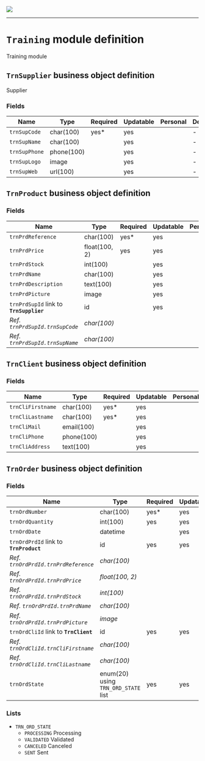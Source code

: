 <!--
 ___ _            _ _    _ _    __
/ __(_)_ __  _ __| (_)__(_) |_ /_/
\__ \ | '  \| '_ \ | / _| |  _/ -_)
|___/_|_|_|_| .__/_|_\__|_|\__\___|
            |_| 
-->
![](https://platform.simplicite.io/logos/standard/logo250.png)
* * *

`Training` module definition
============================

Training module

`TrnSupplier` business object definition
----------------------------------------

Supplier

### Fields

| Name                                                         | Type                                     | Required | Updatable | Personal | Description                                                                      |
|--------------------------------------------------------------|------------------------------------------|----------|-----------|----------|----------------------------------------------------------------------------------|
| `trnSupCode`                                                 | char(100)                                | yes*     | yes       |          | -                                                                                |
| `trnSupName`                                                 | char(100)                                |          | yes       |          | -                                                                                |
| `trnSupPhone`                                                | phone(100)                               |          | yes       |          | -                                                                                |
| `trnSupLogo`                                                 | image                                    |          | yes       |          | -                                                                                |
| `trnSupWeb`                                                  | url(100)                                 |          | yes       |          | -                                                                                |

`TrnProduct` business object definition
---------------------------------------



### Fields

| Name                                                         | Type                                     | Required | Updatable | Personal | Description                                                                      |
|--------------------------------------------------------------|------------------------------------------|----------|-----------|----------|----------------------------------------------------------------------------------|
| `trnPrdReference`                                            | char(100)                                | yes*     | yes       |          | -                                                                                |
| `trnPrdPrice`                                                | float(100, 2)                            | yes      | yes       |          | -                                                                                |
| `trnPrdStock`                                                | int(100)                                 |          | yes       |          | -                                                                                |
| `trnPrdName`                                                 | char(100)                                |          | yes       |          | -                                                                                |
| `trnPrdDescription`                                          | text(100)                                |          | yes       |          | -                                                                                |
| `trnPrdPicture`                                              | image                                    |          | yes       |          | -                                                                                |
| `trnPrdSupId` link to **`TrnSupplier`**                      | id                                       |          | yes       |          | -                                                                                |
| _Ref. `trnPrdSupId.trnSupCode`_                              | _char(100)_                              |          |           |          | -                                                                                |
| _Ref. `trnPrdSupId.trnSupName`_                              | _char(100)_                              |          |           |          | -                                                                                |

`TrnClient` business object definition
--------------------------------------



### Fields

| Name                                                         | Type                                     | Required | Updatable | Personal | Description                                                                      |
|--------------------------------------------------------------|------------------------------------------|----------|-----------|----------|----------------------------------------------------------------------------------|
| `trnCliFirstname`                                            | char(100)                                | yes*     | yes       |          | -                                                                                |
| `trnCliLastname`                                             | char(100)                                | yes*     | yes       |          | -                                                                                |
| `trnCliMail`                                                 | email(100)                               |          | yes       |          | -                                                                                |
| `trnCliPhone`                                                | phone(100)                               |          | yes       |          | -                                                                                |
| `trnCliAddress`                                              | text(100)                                |          | yes       |          | -                                                                                |

`TrnOrder` business object definition
-------------------------------------



### Fields

| Name                                                         | Type                                     | Required | Updatable | Personal | Description                                                                      |
|--------------------------------------------------------------|------------------------------------------|----------|-----------|----------|----------------------------------------------------------------------------------|
| `trnOrdNumber`                                               | char(100)                                | yes*     | yes       |          | -                                                                                |
| `trnOrdQuantity`                                             | int(100)                                 | yes      | yes       |          | -                                                                                |
| `trnOrdDate`                                                 | datetime                                 |          | yes       |          | -                                                                                |
| `trnOrdPrdId` link to **`TrnProduct`**                       | id                                       | yes      | yes       |          | -                                                                                |
| _Ref. `trnOrdPrdId.trnPrdReference`_                         | _char(100)_                              |          |           |          | -                                                                                |
| _Ref. `trnOrdPrdId.trnPrdPrice`_                             | _float(100, 2)_                          |          |           |          | -                                                                                |
| _Ref. `trnOrdPrdId.trnPrdStock`_                             | _int(100)_                               |          |           |          | -                                                                                |
| _Ref. `trnOrdPrdId.trnPrdName`_                              | _char(100)_                              |          |           |          | -                                                                                |
| _Ref. `trnOrdPrdId.trnPrdPicture`_                           | _image_                                  |          |           |          | -                                                                                |
| `trnOrdCliId` link to **`TrnClient`**                        | id                                       | yes      | yes       |          | -                                                                                |
| _Ref. `trnOrdCliId.trnCliFirstname`_                         | _char(100)_                              |          |           |          | -                                                                                |
| _Ref. `trnOrdCliId.trnCliLastname`_                          | _char(100)_                              |          |           |          | -                                                                                |
| `trnOrdState`                                                | enum(20) using `TRN_ORD_STATE` list      | yes      | yes       |          | -                                                                                |

### Lists

* `TRN_ORD_STATE`
    - `PROCESSING` Processing
    - `VALIDATED` Validated
    - `CANCELED` Canceled
    - `SENT` Sent

